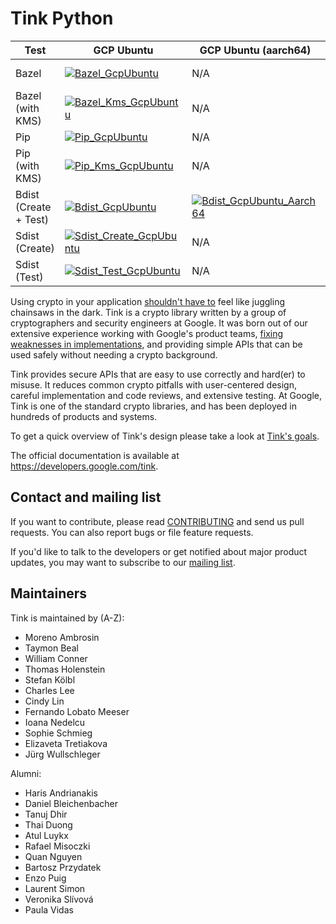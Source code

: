 # Tink Python

<!-- GCP Ubuntu --->

[bazel_badge_gcp_ubuntu]: https://storage.googleapis.com/tink-kokoro-build-badges/tink-py-bazel-gcp-ubuntu.svg
[bazel_kms_badge_gcp_ubuntu]: https://storage.googleapis.com/tink-kokoro-build-badges/tink-py-bazel-kms-gcp-ubuntu.svg
[pip_badge_gcp_ubuntu]: https://storage.googleapis.com/tink-kokoro-build-badges/tink-py-pip-gcp-ubuntu.svg
[pip_kms_badge_gcp_ubuntu]: https://storage.googleapis.com/tink-kokoro-build-badges/tink-py-pip-kms-gcp-ubuntu.svg
[bdist_badge_gcp_ubuntu]: https://storage.googleapis.com/tink-kokoro-build-badges/tink-py-release-bdist-create-gcp-ubuntu.svg
[sdist_create_badge_gcp_ubuntu]: https://storage.googleapis.com/tink-kokoro-build-badges/tink-py-release-sdist-create-gcp-ubuntu.svg
[sdist_test_badge_gcp_ubuntu]: https://storage.googleapis.com/tink-kokoro-build-badges/tink-py-release-sdist-test-gcp-ubuntu.svg

<!-- GCP Ubuntu (aarch64) --->

[bdist_create_badge_gcp_ubuntu_aarch64]: https://storage.googleapis.com/tink-kokoro-build-badges/tink-py-release-bdist-create-gcp_ubuntu-arm64-external.svg

<!-- GCP Windows --->

[bazel_badge_gcp_windows]: https://storage.googleapis.com/tink-kokoro-build-badges/tink-py-bazel-gcp-windows.svg
[pip_badge_gcp_windows]: https://storage.googleapis.com/tink-kokoro-build-badges/tink-py-pip-gcp-windows.svg
[bdist_badge_gcp_windows]: https://storage.googleapis.com/tink-kokoro-build-badges/tink-py-release-bdist-create-gcp-windows.svg

<!-- MacOS --->

[bazel_badge_macos]: https://storage.googleapis.com/tink-kokoro-build-badges/tink-py-bazel-macos-external.svg
[bazel_kms_badge_macos]: https://storage.googleapis.com/tink-kokoro-build-badges/tink-py-bazel-kms-macos-external.svg
[pip_badge_macos]: https://storage.googleapis.com/tink-kokoro-build-badges/tink-py-pip-macos-external.svg
[pip_kms_badge_macos]: https://storage.googleapis.com/tink-kokoro-build-badges/tink-py-pip-kms-macos-external.svg
[bdist_create_badge_macos]: https://storage.googleapis.com/tink-kokoro-build-badges/tink-py-release-bdist-create-macos-external.svg

**Test**              | **GCP Ubuntu**                                                | **GCP Ubuntu (aarch64)**                                               | **MacOS**                                      | **GCP Windows**
--------------------- | ------------------------------------------------------------- | ---------------------------------------------------------------------- | ---------------------------------------------- | ---------------
Bazel                 | [![Bazel_GcpUbuntu][bazel_badge_gcp_ubuntu]](#)               | N/A                                                                    | [![Bazel_MacOs][bazel_badge_macos]](#)         | [![Bazel_GcpWindows][bazel_badge_gcp_windows]](#)
Bazel (with KMS)      | [![Bazel_Kms_GcpUbuntu][bazel_kms_badge_gcp_ubuntu]](#)       | N/A                                                                    | [![Bazel_Kms_MacOs][bazel_kms_badge_macos]](#) | N/A
Pip                   | [![Pip_GcpUbuntu][pip_badge_gcp_ubuntu]](#)                   | N/A                                                                    | [![Pip_MacOs][pip_badge_macos]](#)             | [![Pip_GcpWindows][pip_badge_gcp_windows]](#)
Pip (with KMS)        | [![Pip_Kms_GcpUbuntu][pip_kms_badge_gcp_ubuntu]](#)           | N/A                                                                    | [![Pip_Kms_MacOs][pip_kms_badge_macos]](#)     | N/A
Bdist (Create + Test) | [![Bdist_GcpUbuntu][bdist_badge_gcp_ubuntu]](#)               | [![Bdist_GcpUbuntu_Aarch64][bdist_create_badge_gcp_ubuntu_aarch64]](#) | [![Bdist_MacOs][bdist_create_badge_macos]](#)  | [![Bdist_GcpWindows][bdist_badge_gcp_windows]](#)
Sdist (Create)        | [![Sdist_Create_GcpUbuntu][sdist_create_badge_gcp_ubuntu]](#) | N/A                                                                    | N/A                                            | N/A
Sdist (Test)          | [![Sdist_Test_GcpUbuntu][sdist_test_badge_gcp_ubuntu]](#)     | N/A                                                                    | N/A                                            | N/A


Using crypto in your application [shouldn't have to][devs_are_users_too_slides]
feel like juggling chainsaws in the dark. Tink is a crypto library written by a
group of cryptographers and security engineers at Google. It was born out of our
extensive experience working with Google's product teams,
[fixing weaknesses in implementations](https://github.com/google/wycheproof),
and providing simple APIs that can be used safely without needing a crypto
background.

Tink provides secure APIs that are easy to use correctly and hard(er) to misuse.
It reduces common crypto pitfalls with user-centered design, careful
implementation and code reviews, and extensive testing. At Google, Tink is one
of the standard crypto libraries, and has been deployed in hundreds of products
and systems.

To get a quick overview of Tink's design please take a look at
[Tink's goals](https://developers.google.com/tink/design/goals_of_tink).

The official documentation is available at https://developers.google.com/tink.

[devs_are_users_too_slides]: https://www.usenix.org/sites/default/files/conference/protected-files/hotsec15_slides_green.pdf

## Contact and mailing list

If you want to contribute, please read [CONTRIBUTING](docs/CONTRIBUTING.md) and
send us pull requests. You can also report bugs or file feature requests.

If you'd like to talk to the developers or get notified about major product
updates, you may want to subscribe to our
[mailing list](https://groups.google.com/forum/#!forum/tink-users).

## Maintainers

Tink is maintained by (A-Z):

-   Moreno Ambrosin
-   Taymon Beal
-   William Conner
-   Thomas Holenstein
-   Stefan Kölbl
-   Charles Lee
-   Cindy Lin
-   Fernando Lobato Meeser
-   Ioana Nedelcu
-   Sophie Schmieg
-   Elizaveta Tretiakova
-   Jürg Wullschleger

Alumni:

-   Haris Andrianakis
-   Daniel Bleichenbacher
-   Tanuj Dhir
-   Thai Duong
-   Atul Luykx
-   Rafael Misoczki
-   Quan Nguyen
-   Bartosz Przydatek
-   Enzo Puig
-   Laurent Simon
-   Veronika Slívová
-   Paula Vidas
